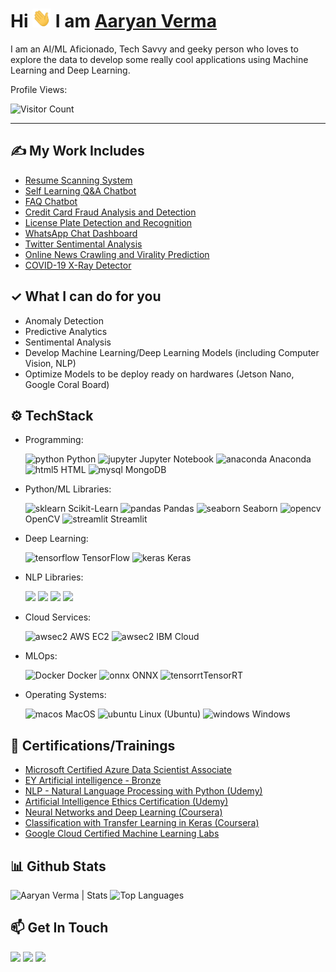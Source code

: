 <!--
**Aaryanverma/Aaryanverma** is a ✨ _special_ ✨ repository because its `README.md` (this file) appears on your GitHub profile.

Here are some ideas to get you started:

- 🔭 I’m currently working on ...
- 🌱 I’m currently learning ...
- 👯 I’m looking to collaborate on ...
- 🤔 I’m looking for help with ...
- 💬 Ask me about ...
- 📫 How to reach me: ...
- 😄 Pronouns: ...
- ⚡ Fun fact: ...
-->

# Hi <img src="https://raw.githubusercontent.com/ABSphreak/ABSphreak/master/gifs/Hi.gif" width="30px" height="30px"> I am [Aaryan Verma](https://github.com/Aaryanverma)

I am an AI/ML Aficionado, Tech Savvy and geeky person who loves to explore the data to develop some really cool applications using Machine Learning and Deep Learning.


Profile Views:

![Visitor Count](https://profile-counter.glitch.me/{Aaryanverma}/count.svg)

- - -

## ✍️ My Work Includes
- [Resume Scanning System](https://resume-scan.herokuapp.com/)
- [Self Learning Q&A Chatbot](http://wackytalkie.herokuapp.com/)
- [FAQ Chatbot](https://github.com/Aaryanverma/faq-chatbot)
- [Credit Card Fraud Analysis and Detection](https://github.com/Aaryanverma/Fraud-Analysis-and-Detection)
- [License Plate Detection and Recognition](https://github.com/Aaryanverma/License_Plate_Detector)
- [WhatsApp Chat Dashboard](https://github.com/Aaryanverma/whatsapp_chat_dashboard)
- [Twitter Sentimental Analysis](https://github.com/Aaryanverma/Twitter-Sentimental-Analysis-)
- [Online News Crawling and Virality Prediction](https://github.com/Aaryanverma/News_Virality_Prediction)
- [COVID-19 X-Ray Detector](https://github.com/Aaryanverma/COVID-19-X-Ray-Detector)


## ✓ What I can do for you
- Anomaly Detection
- Predictive Analytics
- Sentimental Analysis
- Develop Machine Learning/Deep Learning Models (including Computer Vision, NLP)
- Optimize Models to be deploy ready on hardwares (Jetson Nano, Google Coral Board)

## ⚙️ TechStack
- Programming:

  <img src="https://cdn3.iconfinder.com/data/icons/logos-and-brands-adobe/512/267_Python-512.png" alt="python" width="30" height="30"/> Python
  <img src="https://upload.wikimedia.org/wikipedia/commons/thumb/3/38/Jupyter_logo.svg/1767px-Jupyter_logo.svg.png" alt="jupyter" width="30" height="30"/> Jupyter Notebook
  <img src="https://www.psych.mcgill.ca/labs/mogillab/anaconda2/pkgs/anaconda-navigator-1.4.3-py27_0/lib/python2.7/site-packages/anaconda_navigator/static/images/anaconda-icon-1024x1024.png" alt="anaconda" width="30" height="30"/> Anaconda
  <img src="https://upload.wikimedia.org/wikipedia/commons/thumb/6/61/HTML5_logo_and_wordmark.svg/512px-HTML5_logo_and_wordmark.svg.png" alt="html5" height="30"/> HTML
  <img src="https://cdn.iconscout.com/icon/free/png-256/mongodb-3629020-3030245.png" alt="mysql" width="30" height="30"/> MongoDB

- Python/ML Libraries:

  <img src="https://upload.wikimedia.org/wikipedia/commons/thumb/0/05/Scikit_learn_logo_small.svg/1024px-Scikit_learn_logo_small.svg.png" alt="sklearn" height="30"/> Scikit-Learn 
  <img src="https://upload.wikimedia.org/wikipedia/commons/thumb/2/22/Pandas_mark.svg/1200px-Pandas_mark.svg.png" alt="pandas" width="30" height="30"/> Pandas 
  <img src="http://seaborn.pydata.org/_images/logo-mark-lightbg.svg" alt="seaborn" width="30" height="30"/> Seaborn 
  <img src="https://opencv.org/wp-content/uploads/2020/07/OpenCV_logo_no_text_.png" alt="opencv" width="30" height="30"/> OpenCV 
  <img src="https://streamlit.io/images/brand/streamlit-mark-color.svg" alt="streamlit" width="30" height="30"/> Streamlit 
 
- Deep Learning:

  <img src="https://upload.wikimedia.org/wikipedia/commons/thumb/2/2d/Tensorflow_logo.svg/1200px-Tensorflow_logo.svg.png" alt="tensorflow" width="30" height="30"/> TensorFlow 
  <img src="https://upload.wikimedia.org/wikipedia/commons/thumb/a/ae/Keras_logo.svg/600px-Keras_logo.svg.png" alt="keras" width="30" height="30"/> Keras

- NLP Libraries:

  <img height="30" src="https://img.shields.io/badge/NLTK-black?style=for-the-badge&logo=NLTK&logoColor=white"/> <img height="30" src="https://img.shields.io/badge/spaCy-blue?style=for-the-badge&logo=spaCy&logoColor=white"/> <img height="30" src="https://img.shields.io/badge/Textblob-black?style=for-the-badge&logo=Textblob&logoColor=white"/>   <img height="30" src="https://img.shields.io/badge/Re-black?style=for-the-badge&logo=Re&logoColor=white"/>

- Cloud Services:
 
  <img src="https://upload.wikimedia.org/wikipedia/commons/thumb/b/b9/AWS_Simple_Icons_Compute_Amazon_EC2_Instances.svg/1200px-AWS_Simple_Icons_Compute_Amazon_EC2_Instances.svg.png" alt="awsec2" width="25" height="25"/> AWS EC2 
  <img src="https://i.pinimg.com/originals/b0/b1/8b/b0b18bd010c5851b5f82d0a98bfde369.png" alt="awsec2" width="25" height="25"/> IBM Cloud

- MLOps:

  <img src="https://cdn3.iconfinder.com/data/icons/logos-and-brands-adobe/512/97_Docker-512.png" alt="Docker" width="25" height="25"/> Docker 
  <img src="https://artwork.lfaidata.foundation/projects/onnx/icon/color/onnx-icon-color.png" alt="onnx" width="25" height="25"/> ONNX 
  <img src="https://encrypted-tbn0.gstatic.com/images?q=tbn:ANd9GcSLYNgeLyw-m2xzyTK7kiBj3CciCnyi6KBLOTBmbdgXKOCaZLYEVKifnhJQjVayuwF45rw&usqp=CAU" alt="tensorrt" height="25"/>TensorRT

- Operating Systems:

  <img src="https://upload.wikimedia.org/wikipedia/commons/c/c9/Finder_Icon_macOS_Big_Sur.png" alt="macos" height="20" width="20"/> MacOS 
  <img src="https://seeklogo.com/images/U/ubuntu-logo-8FDEC6A07B-seeklogo.com.png" alt="ubuntu" height="20" width="20"/> Linux (Ubuntu) 
  <img src="https://upload.wikimedia.org/wikipedia/commons/thumb/5/5f/Windows_logo_-_2012.svg/1200px-Windows_logo_-_2012.svg.png" alt="windows" height="20" width="20"/> Windows

## 📃 Certifications/Trainings
- [Microsoft Certified Azure Data Scientist Associate](https://www.credly.com/badges/b238fe2b-81a0-4b16-8e1b-3d7bfc78ee78)
- [EY Artificial intelligence - Bronze](https://www.credly.com/badges/9c028525-4cb8-4112-9c01-9060bd518a15/public_url)
- [NLP - Natural Language Processing with Python (Udemy)](https://udemy-certificate.s3.amazonaws.com/pdf/UC-4bdbf23f-8149-496e-bc8a-be467941b4c2.pdf)
- [Artificial Intelligence Ethics Certification (Udemy)](https://udemy-certificate.s3.amazonaws.com/pdf/UC-6f1f828f-641a-4d49-a91c-6bb8ace28fd8.pdf)
- [Neural Networks and Deep Learning (Coursera)](https://www.coursera.org/account/accomplishments/certificate/WWBBEB4SYFCX)
- [Classification with Transfer Learning in Keras (Coursera)](http://coursera.org/verify/GKFKWVTVEUCF)
- [Google Cloud Certified Machine Learning Labs](https://google.qwiklabs.com/public_profiles/f56881d6-94cc-43cd-b94b-fd484bf52d3c)

## 📊 Github Stats
<img src="https://github-readme-stats.vercel.app/api?username=Aaryanverma&show_icons=true&theme=gotham" alt="Aaryan Verma | Stats" />
<img src="https://github-readme-stats.vercel.app/api/top-langs/?username=Aaryanverma&theme=dark" alt="Top Languages"/>

## 📫 Get In Touch
[<img height="30" src="https://img.shields.io/badge/Gmail-D14836?style=for-the-badge&logo=gmail&logoColor=white"/>](mailto:aryan212verma@gmail.com)
[<img height="30" src="https://img.shields.io/badge/linkedin-blue.svg?&style=for-the-badge&logo=linkedin&logoColor=white" />](https://www.linkedin.com/in/aaryanverma/)
[<img height="30" src="https://img.shields.io/badge/twitter-%231DA1F2.svg?&style=for-the-badge&logo=twitter&logoColor=white" />](https://twitter.com/iam_aaryanverma)
